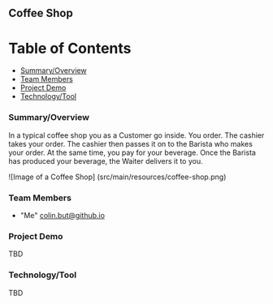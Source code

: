 ## Coffee Shop

# Table of Contents

* [Summary/Overview](#summary-overview)
* [Team Members](#team-members)
* [Project Demo](#project-demo)
* [Technology/Tool](#tech-tool)


### <a name="summary-overview"></a>Summary/Overview
In a typical coffee shop you as a Customer go inside. You order. The cashier takes your order. The cashier then passes it on to the Barista who makes your order. At the same time, you pay for your beverage. 
Once the Barista has produced your beverage, the Waiter delivers it to you. 

![Image of a Coffee Shop]
(src/main/resources/coffee-shop.png)

### <a name="team-members"></a>Team Members
* "Me" <colin.but@github.io>

### <a name="project-demo"></a>Project Demo
TBD

### <a name="tech-tool"></a>Technology/Tool
TBD
